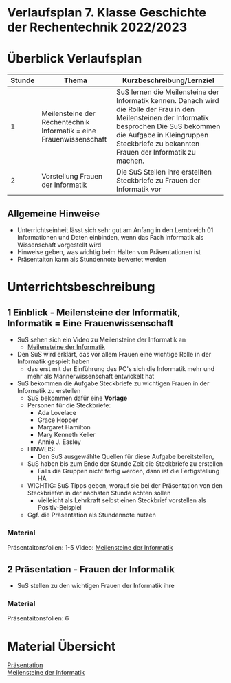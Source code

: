 # Verlaufsplan 7. Klasse Geschichte der Rechentechnik 2022/2023
# Überblick Verlaufsplan
| Stunde | Thema                                                               | Kurzbeschreibung/Lernziel                                                                                                                                                                                                               |
|--------|---------------------------------------------------------------------|-----------------------------------------------------------------------------------------------------------------------------------------------------------------------------------------------------------------------------------------|
| 1      | Meilensteine der Rechentechnik Informatik = eine Frauenwissenschaft | SuS lernen die Meilensteine der Informatik kennen. Danach wird die Rolle der Frau in den Meilensteinen der Informatik besprochen Die SuS bekommen die Aufgabe in Kleingruppen Steckbriefe zu bekannten Frauen der Informatik zu machen. |
| 2      | Vorstellung Frauen der Informatik                                   | Die SuS Stellen ihre erstellten Steckbriefe zu Frauen der Informatik vor                                                                                                                                                                |

## Allgemeine Hinweise
- Unterrichtseinheit lässt sich sehr gut am Anfang in den Lernbreich 01 Informationen und Daten einbinden, wenn das Fach Informatik als Wissenschaft vorgestellt wird
- Hinweise geben, was wichtig beim Halten von Präsentationen ist
- Präsentaiton kann als Stundennote bewertet werden
# Unterrichtsbeschreibung
## 1 Einblick - Meilensteine der Informatik, Informatik = Eine Frauenwissenschaft
- SuS sehen sich ein Video zu Meilensteine der Informatik an
	- [Meilensteine der Informatik](https://www.youtube.com/watch?v=07zsT8lBSjQ)
- Den SuS wird erklärt, das vor allem Frauen eine wichtige Rolle in der Informatik gespielt haben
	- das erst mit der Einführung des PC's sich die Informatik mehr und mehr als Männerwissenschaft entwickelt hat
- SuS bekommen die Aufgabe Steckbriefe zu wichtigen Frauen in der Informatik zu erstellen
	- SuS bekommen dafür eine **Vorlage**
	- Personen für die Steckbriefe:
		- Ada Lovelace
		- Grace Hopper
		- Margaret Hamilton 
		- Mary Kenneth Keller  
		- Annie J. Easley 
	- HINWEIS:
		- Den SuS ausgewählte Quellen für diese Aufgabe bereitstellen,
	- SuS haben bis zum Ende der Stunde Zeit die Steckbriefe zu erstellen 
		- Falls die Gruppen nicht fertig werden, dann ist die Fertigstellung HA
	- WICHTIG: SuS Tipps geben, worauf sie bei der Präsentation von den Steckbriefen in der nächsten Stunde achten sollen
		- vielleicht als Lehrkraft selbst einen Steckbrief vorstellen als Positiv-Beispiel
	- Ggf. die Präsentation als Stundennote nutzen
### Material
Präsentaitonsfolien: 1-5
Video: [Meilensteine der Informatik](https://www.youtube.com/watch?v=07zsT8lBSjQ)

## 2 Präsentation - Frauen der Informatik
- SuS stellen zu den wichtigen Frauen der Informatik ihre

### Material
Präsentaitonsfolien: 6

# Material Übersicht 
[Präsentation](KL07-WB03-Präsentationsfolien.pdf)\
[Meilensteine der Informatik](https://www.youtube.com/watch?v=07zsT8lBSjQ)